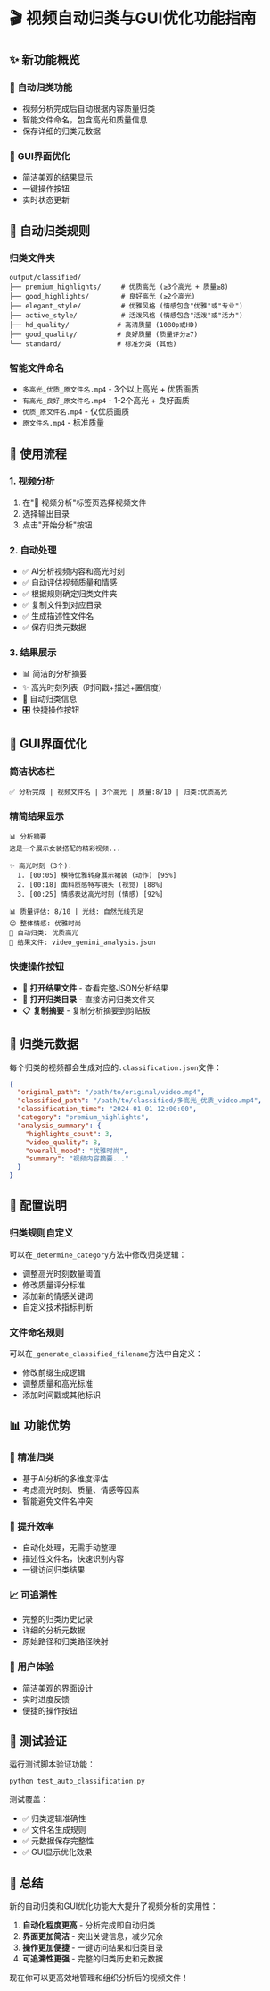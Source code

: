 # 🎬 视频自动归类与GUI优化功能指南

## ✨ 新功能概览

### 🔄 **自动归类功能**
- 视频分析完成后自动根据内容质量归类
- 智能文件命名，包含高光和质量信息
- 保存详细的归类元数据

### 🎨 **GUI界面优化**
- 简洁美观的结果显示
- 一键操作按钮
- 实时状态更新

## 📁 自动归类规则

### **归类文件夹**
```
output/classified/
├── premium_highlights/     # 优质高光 (≥3个高光 + 质量≥8)
├── good_highlights/        # 良好高光 (≥2个高光)
├── elegant_style/          # 优雅风格 (情感包含"优雅"或"专业")
├── active_style/           # 活泼风格 (情感包含"活泼"或"活力")
├── hd_quality/            # 高清质量 (1080p或HD)
├── good_quality/          # 良好质量 (质量评分≥7)
└── standard/              # 标准分类 (其他)
```

### **智能文件命名**
- `多高光_优质_原文件名.mp4` - 3个以上高光 + 优质画质
- `有高光_良好_原文件名.mp4` - 1-2个高光 + 良好画质
- `优质_原文件名.mp4` - 仅优质画质
- `原文件名.mp4` - 标准质量

## 🎯 使用流程

### **1. 视频分析**
1. 在"🎥 视频分析"标签页选择视频文件
2. 选择输出目录
3. 点击"开始分析"按钮

### **2. 自动处理**
- ✅ AI分析视频内容和高光时刻
- ✅ 自动评估视频质量和情感
- ✅ 根据规则确定归类文件夹
- ✅ 复制文件到对应目录
- ✅ 生成描述性文件名
- ✅ 保存归类元数据

### **3. 结果展示**
- 📊 简洁的分析摘要
- ✨ 高光时刻列表（时间戳+描述+置信度）
- 📁 自动归类信息
- 🎛️ 快捷操作按钮

## 🎨 GUI界面优化

### **简洁状态栏**
```
✅ 分析完成 | 视频文件名 | 3个高光 | 质量:8/10 | 归类:优质高光
```

### **精简结果显示**
```
📊 分析摘要
这是一个展示女装搭配的精彩视频...

✨ 高光时刻 (3个):
  1. [00:05] 模特优雅转身展示裙装 (动作) [95%]
  2. [00:18] 面料质感特写镜头 (视觉) [88%]
  3. [00:25] 情感表达高光时刻 (情感) [92%]

📊 质量评估: 8/10 | 光线: 自然光线充足
😊 整体情感: 优雅时尚
📁 自动归类: 优质高光
💾 结果文件: video_gemini_analysis.json
```

### **快捷操作按钮**
- 📂 **打开结果文件** - 查看完整JSON分析结果
- 📁 **打开归类目录** - 直接访问归类文件夹
- 📋 **复制摘要** - 复制分析摘要到剪贴板

## 📄 归类元数据

每个归类的视频都会生成对应的`.classification.json`文件：

```json
{
  "original_path": "/path/to/original/video.mp4",
  "classified_path": "/path/to/classified/多高光_优质_video.mp4",
  "classification_time": "2024-01-01 12:00:00",
  "category": "premium_highlights",
  "analysis_summary": {
    "highlights_count": 3,
    "video_quality": 8,
    "overall_mood": "优雅时尚",
    "summary": "视频内容摘要..."
  }
}
```

## 🔧 配置说明

### **归类规则自定义**
可以在`_determine_category`方法中修改归类逻辑：
- 调整高光时刻数量阈值
- 修改质量评分标准
- 添加新的情感关键词
- 自定义技术指标判断

### **文件命名规则**
可以在`_generate_classified_filename`方法中自定义：
- 修改前缀生成逻辑
- 调整质量和高光标准
- 添加时间戳或其他标识

## 📊 功能优势

### **🎯 精准归类**
- 基于AI分析的多维度评估
- 考虑高光时刻、质量、情感等因素
- 智能避免文件名冲突

### **🚀 提升效率**
- 自动化处理，无需手动整理
- 描述性文件名，快速识别内容
- 一键访问归类结果

### **📈 可追溯性**
- 完整的归类历史记录
- 详细的分析元数据
- 原始路径和归类路径映射

### **🎨 用户体验**
- 简洁美观的界面设计
- 实时进度反馈
- 便捷的操作按钮

## 🧪 测试验证

运行测试脚本验证功能：
```bash
python test_auto_classification.py
```

测试覆盖：
- ✅ 归类逻辑准确性
- ✅ 文件名生成规则
- ✅ 元数据保存完整性
- ✅ GUI显示优化效果

## 🎉 总结

新的自动归类和GUI优化功能大大提升了视频分析的实用性：

1. **自动化程度更高** - 分析完成即自动归类
2. **界面更加简洁** - 突出关键信息，减少冗余
3. **操作更加便捷** - 一键访问结果和归类目录
4. **可追溯性更强** - 完整的归类历史和元数据

现在你可以更高效地管理和组织分析后的视频文件！
